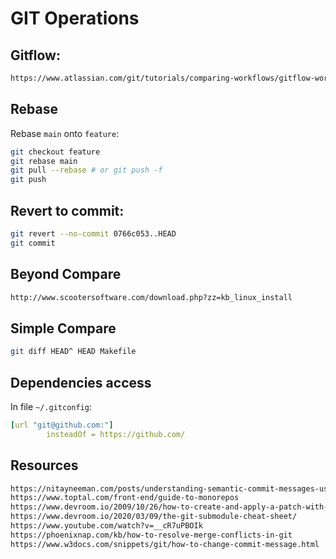 # GIT Operations

## Gitflow:

```html
https://www.atlassian.com/git/tutorials/comparing-workflows/gitflow-workflow
```

## Rebase

Rebase `main` onto `feature`:

```sh
git checkout feature
git rebase main
git pull --rebase # or git push -f
git push
```

## Revert to commit:

```sh
git revert --no-commit 0766c053..HEAD
git commit
```

## Beyond Compare

```html
http://www.scootersoftware.com/download.php?zz=kb_linux_install
```

## Simple Compare

```sh
git diff HEAD^ HEAD Makefile
```

## Dependencies access

In file `~/.gitconfig`:

```yaml
[url "git@github.com:"]
        insteadOf = https://github.com/
```

## Resources

```html
https://nitayneeman.com/posts/understanding-semantic-commit-messages-using-git-and-angular/
https://www.toptal.com/front-end/guide-to-monorepos
https://www.devroom.io/2009/10/26/how-to-create-and-apply-a-patch-with-git/
https://www.devroom.io/2020/03/09/the-git-submodule-cheat-sheet/
https://www.youtube.com/watch?v=__cR7uPBOIk
https://phoenixnap.com/kb/how-to-resolve-merge-conflicts-in-git
https://www.w3docs.com/snippets/git/how-to-change-commit-message.html
```
